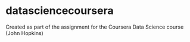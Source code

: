 # datasciencecoursera
Created as part of the assignment for the Coursera Data Science course (John Hopkins)

